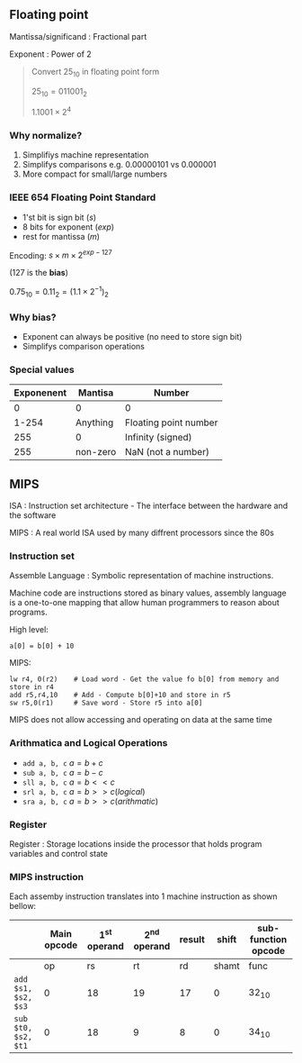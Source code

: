 ## Floating point

Mantissa/significand
:   Fractional part

Exponent
:   Power of $2$

> Convert $25_{10}$ in floating point form
>
> $25_{10} = 011001_2$
>
> $1.1001 \times 2^4$

### Why normalize?
1. Simplifiys machine representation
2. Simplifys comparisons e.g. $0.00000101$ vs $0.000001$
3. More compact for small/large numbers

### IEEE 654 Floating Point Standard

- 1'st bit is sign bit ($s$)
- 8 bits for exponent ($exp$)
- rest for mantissa ($m$)

Encoding:
$s \times m \times 2 ^ {exp - 127}$

(127 is the __bias__)

$0.75_{10} = 0.11_2 = {(1.1 \times 2^{-1})}_2$

### Why bias?

- Exponent can always be positive (no need to store sign bit)
- Simplifys comparison operations

### Special values

| Exponenent | Mantisa | Number |
| --- | --- | --- |
| 0 | 0 | 0 |
| 1-254 | Anything | Floating point number |
| 255 | 0 | Infinity (signed) |
| 255 | non-zero | NaN (not a number) |

## MIPS

ISA
:   Instruction set architecture - The interface between the hardware and the software

MIPS
:   A real world ISA used by many diffrent processors since the 80s

### Instruction set

Assemble Language
:   Symbolic representation of machine instructions.

Machine code are instructions stored as binary values, assembly language is a one-to-one mapping that allow human programmers to reason about programs.

High level:
```
a[0] = b[0] + 10
```

MIPS:
```
lw r4, 0(r2)    # Load word - Get the value fo b[0] from memory and store in r4
add r5,r4,10    # Add - Compute b[0]+10 and store in r5
sw r5,0(r1)     # Save word - Store r5 into a[0]
```

MIPS does not allow accessing and operating on data at the same time

### Arithmatica and Logical Operations

- `add a, b, c` $a = b + c$
- `sub a, b, c` $a = b - c$
- `sll a, b, c` $a = b << c$
- `srl a, b, c` $a = b >> c (logical)$
- `sra a, b, c` $a = b >> c (arithmatic)$

### Register

Register
:   Storage locations inside the processor that holds program variables and control state

### MIPS instruction

Each assemby instruction translates into 1 machine instruction as shown bellow:

|| Main opcode | 1<sup>st</sup> operand | 2<sup>nd</sup> operand | result | shift | sub-function opcode |
| --- | --- | --- | --- | --- | --- | --- |
|  | op | rs | rt | rd | shamt | func |
| `add $s1, $s2, $s3` | 0 | 18 | 19 | 17 | 0 | $32_{10}$ | 
| `sub $t0, $s2, $t1` | 0 | 18 | 9 | 8 | 0 | $34_{10}$ | 
